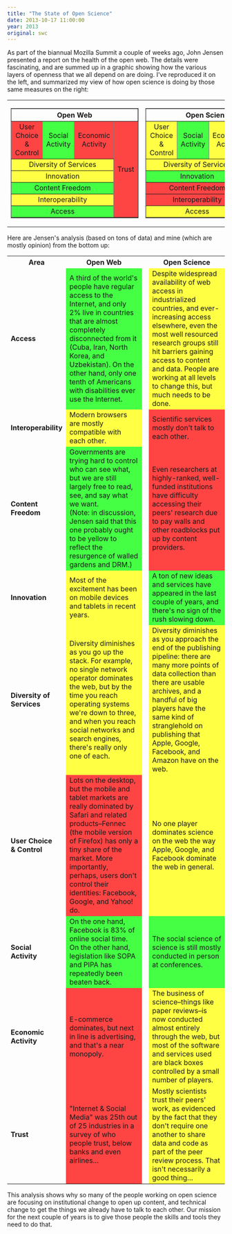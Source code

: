 ```yaml
---
title: "The State of Open Science"
date: 2013-10-17 11:00:00
year: 2013
original: swc
---
```

<p>
  As part of the biannual Mozilla Summit a couple of weeks ago,
  John Jensen presented a report on the health of the open web.
  The details were fascinating,
  and are summed up in a graphic showing how
  the various layers of openness that we all depend on
  are doing.
  I've reproduced it on the left,
  and summarized my view of how open science is doing by those same measures on the right:
</p>
<div align="center">
  <table cellpadding="10">
    <tr>
      <td valign="top">
	<table border="1" cellpadding="10">
	  <tr>
	    <th colspan="4" align="center">Open Web</th>
	  </tr>
	  <tr>
	    <td align="center" bgcolor="#FF4444">User Choice<br>&amp; Control</td>
	    <td align="center" bgcolor="#44FF44">Social<br>Activity</td>
	    <td align="center" bgcolor="#FF4444">Economic<br>Activity</td>
	    <td rowspan="6" valign="middle" align="center" bgcolor="#FF4444">Trust</td>
	  </tr>
	  <tr>
	    <td colspan="3" align="center" bgcolor="#FFFF44">Diversity of Services</td>
	  </tr>
	  <tr>
	    <td colspan="3" align="center" bgcolor="#FFFF44">Innovation</td>
	  </tr>
	  <tr>
	    <td colspan="3" align="center" bgcolor="#44FF44">Content Freedom</td>
	  </tr>
	  <tr>
	    <td colspan="3" align="center" bgcolor="#FFFF44">Interoperability</td>
	  </tr>
	  <tr>
	    <td colspan="3" align="center" bgcolor="#44FF44">Access</td>
	  </tr>
	</table>
      </td>
      <td valign="top">
	<table border="1" cellpadding="10">
	  <tr>
	    <th colspan="4" align="center">Open Science</th>
	  </tr>
	  <tr>
	    <td align="center" bgcolor="#FFFF44">User Choice<br>&amp; Control</td>
	    <td align="center" bgcolor="#44FF44">Social<br>Activity</td>
	    <td align="center" bgcolor="#FFFF44">Economic<br>Activity</td>
	    <td rowspan="6" valign="middle" align="center" bgcolor="#FFFF44">Trust</td>
	  </tr>
	  <tr>
	    <td colspan="3" align="center" bgcolor="#FFFF44">Diversity of Services</td>
	  </tr>
	  <tr>
	    <td colspan="3" align="center" bgcolor="#44FF44">Innovation</td>
	  </tr>
	  <tr>
	    <td colspan="3" align="center" bgcolor="#FF4444">Content Freedom</td>
	  </tr>
	  <tr>
	    <td colspan="3" align="center" bgcolor="#FF4444">Interoperability</td>
	  </tr>
	  <tr>
	    <td colspan="3" align="center" bgcolor="#FFFF44">Access</td>
	  </tr>
	</table>
      </td>
    </tr>
  </table>
</div>
<p>
  Here are Jensen's analysis
  (based on tons of data)
  and mine
  (which are mostly opinion)
  from the bottom up:
</p>
<table class="table">
  <tr>
    <th>Area</th>
    <th>Open Web</th>
    <th> </th>
    <th>Open Science</th>
  </tr>
  <tr>
    <td><strong>Access</strong></td>
    <td bgcolor="#44FF44">
      A third of the world's people have regular access to the Internet,
      and only 2% live in countries that are almost completely disconnected from it
      (Cuba, Iran, North Korea, and Uzbekistan).
      On the other hand,
      only one tenth of Americans with disabilities ever use the Internet.
    </td>
    <td></td>
    <td bgcolor="#FFFF44">
      Despite widespread availability of web access in industrialized countries,
      and ever-increasing access elsewhere,
      even the most well resourced research groups still hit barriers gaining access to content and data.
      People are working at all levels to change this,
      but much needs to be done.
    </td>
  </tr>
  <tr>
    <td><strong>Interoperability</strong></td>
    <td bgcolor="#FFFF44">
      Modern browsers are mostly compatible with each other.
    </td>
    <td></td>
    <td bgcolor="#FF4444">
      Scientific services mostly don't talk to each other.
    </td>
  </tr>
  <tr>
    <td><strong>Content Freedom</strong></td>
    <td bgcolor="#44FF44">
      Governments are trying hard to control who can see what,
      but we are still largely free to read, see, and say what we want.
      <br>
      (Note: in discussion, Jensen said that this one probably ought to be yellow
      to reflect the resurgence of walled gardens and DRM.)
    </td>
    <td></td>
    <td bgcolor="#FF4444">
      Even researchers at highly-ranked, well-funded institutions
      have difficulty accessing their peers' research due to pay walls and other roadblocks put up by content providers.
    </td>
  </tr>
  <tr>
    <td><strong>Innovation</strong></td>
    <td bgcolor="#FFFF44">
      Most of the excitement has been on mobile devices and tablets in recent years.
    </td>
    <td></td>
    <td bgcolor="#44FF44">
      A ton of new ideas and services have appeared in the last couple of years,
      and there's no sign of the rush slowing down.
    </td>
  </tr>
  <tr>
    <td><strong>Diversity of<br>Services</strong></td>
    <td bgcolor="#FFFF44">
      Diversity diminishes as you go up the stack.
      For example,
      no single network operator dominates the web,
      but by the time you reach operating systems we're down to three,
      and when you reach social networks and search engines,
      there's really only one of each.
    </td>
    <td></td>
    <td bgcolor="#FFFF44">
      Diversity diminishes as you approach the end of the publishing pipeline:
      there are many more points of data collection than there are usable archives,
      and a handful of big players have the same kind of stranglehold on publishing
      that Apple, Google, Facebook, and Amazon have on the web.
    </td>
  </tr>
  <tr>
    <td><strong>User Choice<br>&amp; Control</strong></td>
    <td bgcolor="#FF4444">
      Lots on the desktop,
      but the mobile and tablet markets are really dominated by Safari
      and related products–Fennec (the mobile version of Firefox)
      has only a tiny share of the market.
      More importantly,
      perhaps,
      users don't control their identities:
      Facebook, Google, and Yahoo! do.
    </td>
    <td></td>
    <td bgcolor="#FFFF44">
      No one player dominates science on the web
      the way Apple, Google, and Facebook dominate the web in general.
    </td>
  </tr>
  <tr>
    <td><strong>Social<br>Activity</strong></td>
    <td bgcolor="#44FF44">
      On the one hand,
      Facebook is 83% of online social time.
      On the other hand,
      legislation like SOPA and PIPA has repeatedly been beaten back.
    </td>
    <td></td>
    <td bgcolor="#44FF44">
      The social science of science is still mostly conducted in person at conferences.
    </td>
  </tr>
  <tr>
    <td><strong>Economic<br>Activity</strong></td>
    <td bgcolor="#FF4444">
      E-commerce dominates,
      but next in line is advertising,
      and that's a near monopoly.
    </td>
    <td></td>
    <td bgcolor="#FFFF44">
      The business of science–things like paper reviews–is now conducted almost entirely through the web,
      but most of the software and services used are black boxes controlled by a small number of players.
    </td>
  </tr>
  <tr>
    <td><strong>Trust</strong></td>
    <td bgcolor="#FF4444">
      "Internet &amp; Social Media" was 25th out of 25 industries in a survey of who people trust,
      below banks and even airlines…
    </td>
    <td></td>
    <td bgcolor="#FFFF44">
      Mostly scientists trust their peers' work,
      as evidenced by the fact that they don't require one another to share data and code
      as part of the peer review process.
      That isn't necessarily a good thing…
    </td>
  </tr>
</table>
<p>
  This analysis shows why so many of the people working on open science
  are focusing on institutional change to open up content,
  and technical change to get the things we already have to talk to each other.
  Our mission for the next couple of years is
  to give those people the skills and tools they need to do that.
</p>
